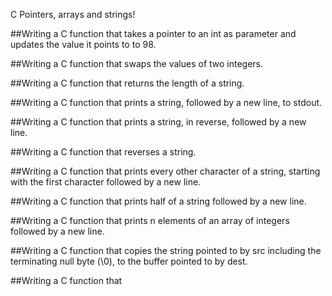 C Pointers, arrays and strings!

##Writing a C function that takes a pointer to an int as parameter and updates the value it points to to 98.

##Writing a C function that swaps the values of two integers.

##Writing a C function that returns the length of a string.

##Writing a C function that prints a string, followed by a new line, to stdout.

##Writing a C function that prints a string, in reverse, followed by a new line.

##Writing a C function that reverses a string.

##Writing a C function that prints every other character of a string, starting with the first character followed by a new line.

##Writing a C function that prints half of a string followed by a new line.

##Writing a C function that prints n elements of an array of integers followed by a new line.

##Writing a C function that copies the string pointed to by src including the terminating null byte (\0), to the buffer pointed to by dest.

##Writing a C function that  
